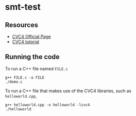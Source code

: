 smt-test
========

Resources
---------

* [CVC4 Official Page](http://cvc4.cs.nyu.edu/web/)
* [CVC4 tutorial](http://cvc4.cs.nyu.edu/wiki/Tutorials)

Running the code
----------------

To run a C++ file named ``FILE.c``
  
    g++ FILE.c -o FILE
    ./demo.c
    
To run a C++ file that makes use of the CVC4 libraries, such as ``helloworld.cpp``,

    g++ helloworld.cpp -o helloworld -lcvc4
    ./helloworld
